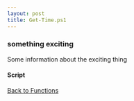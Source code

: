 ```yaml
---
layout: post
title: Get-Time.ps1
---
```


### something exciting

Some information about the exciting thing

#### Script

<script src="https://gist-it.appspot.com/github.com/BanterBoy/scripts-blog/blob/master/PowerShell/functions/time/Get-Time.ps1"></script>

<a href="/menu/_pages/functions.html">Back to Functions</a>
